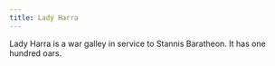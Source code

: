 ```yaml
---
title: Lady Harra
---
```


Lady Harra is a war galley in service to Stannis Baratheon. It has one hundred oars.


